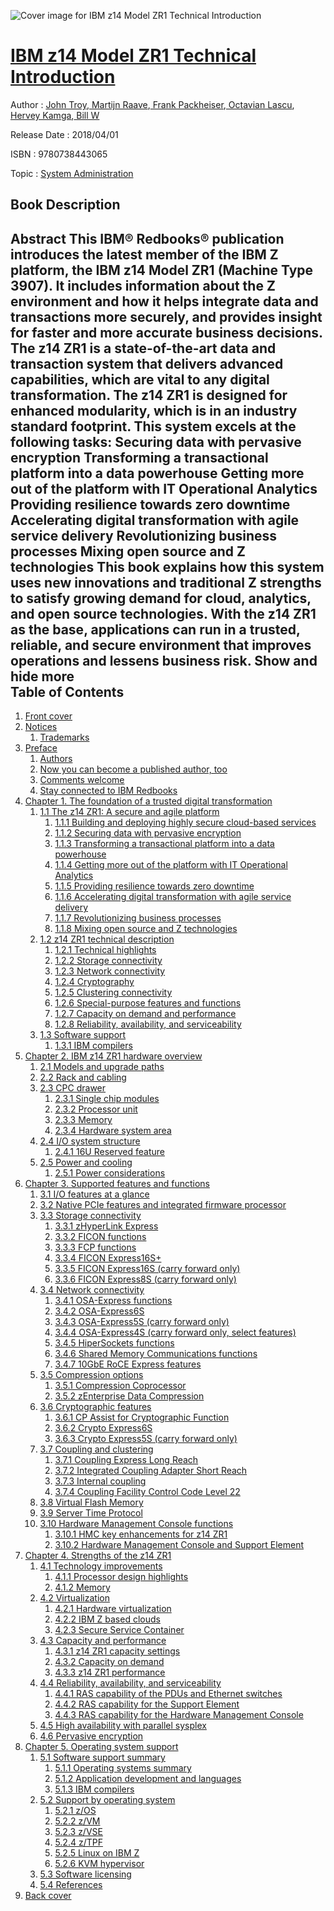 ![Cover image for IBM z14 Model ZR1 Technical Introduction](https://imgdetail.ebookreading.net/cover/cover/system_admin/EB9780738443065.jpg)

[IBM z14 Model ZR1 Technical Introduction](https://ebookreading.net/view/book/IBM+z14+Model+ZR1+Technical+Introduction-EB9780738443065_1.html "IBM z14 Model ZR1 Technical Introduction")
====================================================================================================================

Author : [John Troy](https://ebookreading.net/search/author/John+Troy),[ Martijn Raave](https://ebookreading.net/search/author/+Martijn+Raave),[ Frank Packheiser](https://ebookreading.net/search/author/+Frank+Packheiser),[ Octavian Lascu](https://ebookreading.net/search/author/+Octavian+Lascu),[ Hervey Kamga](https://ebookreading.net/search/author/+Hervey+Kamga),[ Bill W](https://ebookreading.net/search/author/+Bill+W)

Release Date : 2018/04/01

ISBN : 9780738443065

Topic : [System Administration](https://ebookreading.net/search/category/system-administration)

Book Description
-----------------

 Abstract
This IBM® Redbooks® publication introduces the latest member of the IBM Z platform, the IBM z14 Model ZR1 (Machine Type 3907). It includes information about the Z environment and how it helps integrate data and transactions more securely, and provides insight for faster and more accurate business decisions. The z14 ZR1 is a state-of-the-art data and transaction system that delivers advanced capabilities, which are vital to any digital transformation. The z14 ZR1 is designed for enhanced modularity, which is in an industry standard footprint. This system excels at the following tasks:
Securing data with pervasive encryption
Transforming a transactional platform into a data powerhouse
Getting more out of the platform with IT Operational Analytics
Providing resilience towards zero downtime
Accelerating digital transformation with agile service delivery
Revolutionizing business processes
Mixing open source and Z technologies
This book explains how this system uses new innovations and traditional Z strengths to satisfy growing demand for cloud, analytics, and open source technologies. With the z14 ZR1 as the base, applications can run in a trusted, reliable, and secure environment that improves operations and lessens business risk.
        Show and hide more                
Table of Contents
-----------------

1. [Front cover](https://ebookreading.net/view/book/IBM+z14+Model+ZR1+Technical+Introduction-EB9780738443065_1.html#ww457511)
1. [Notices](https://ebookreading.net/view/book/IBM+z14+Model+ZR1+Technical+Introduction-EB9780738443065_3.html#ww460066)
    1. [Trademarks](https://ebookreading.net/view/book/IBM+z14+Model+ZR1+Technical+Introduction-EB9780738443065_3.html#ww459879)
1. [Preface](https://ebookreading.net/view/book/IBM+z14+Model+ZR1+Technical+Introduction-EB9780738443065_4.html#ww787283)
    1. [Authors](https://ebookreading.net/view/book/IBM+z14+Model+ZR1+Technical+Introduction-EB9780738443065_4.html#ww776025)
    1. [Now you can become a published author, too](https://ebookreading.net/view/book/IBM+z14+Model+ZR1+Technical+Introduction-EB9780738443065_4.html#ww791864)
    1. [Comments welcome](https://ebookreading.net/view/book/IBM+z14+Model+ZR1+Technical+Introduction-EB9780738443065_4.html#ww775129)
    1. [Stay connected to IBM Redbooks](https://ebookreading.net/view/book/IBM+z14+Model+ZR1+Technical+Introduction-EB9780738443065_4.html#ww782351)
1. [Chapter 1. The foundation of a trusted digital transformation](https://ebookreading.net/view/book/IBM+z14+Model+ZR1+Technical+Introduction-EB9780738443065_5.html#ww519154)
    1. [1.1 The z14 ZR1: A secure and agile platform](https://ebookreading.net/view/book/IBM+z14+Model+ZR1+Technical+Introduction-EB9780738443065_5.html#ww501798)
        1. [1.1.1 Building and deploying highly secure cloud-based services](https://ebookreading.net/view/book/IBM+z14+Model+ZR1+Technical+Introduction-EB9780738443065_5.html#ww610113)
        1. [1.1.2 Securing data with pervasive encryption](https://ebookreading.net/view/book/IBM+z14+Model+ZR1+Technical+Introduction-EB9780738443065_5.html#ww506189)
        1. [1.1.3 Transforming a transactional platform into a data powerhouse](https://ebookreading.net/view/book/IBM+z14+Model+ZR1+Technical+Introduction-EB9780738443065_5.html#ww524825)
        1. [1.1.4 Getting more out of the platform with IT Operational Analytics](https://ebookreading.net/view/book/IBM+z14+Model+ZR1+Technical+Introduction-EB9780738443065_5.html#ww514509)
        1. [1.1.5 Providing resilience towards zero downtime](https://ebookreading.net/view/book/IBM+z14+Model+ZR1+Technical+Introduction-EB9780738443065_5.html#ww515611)
        1. [1.1.6 Accelerating digital transformation with agile service delivery](https://ebookreading.net/view/book/IBM+z14+Model+ZR1+Technical+Introduction-EB9780738443065_5.html#ww516455)
        1. [1.1.7 Revolutionizing business processes](https://ebookreading.net/view/book/IBM+z14+Model+ZR1+Technical+Introduction-EB9780738443065_5.html#ww515614)
        1. [1.1.8 Mixing open source and Z technologies](https://ebookreading.net/view/book/IBM+z14+Model+ZR1+Technical+Introduction-EB9780738443065_5.html#ww517591)
    1. [1.2 z14 ZR1 technical description](https://ebookreading.net/view/book/IBM+z14+Model+ZR1+Technical+Introduction-EB9780738443065_5.html#ww505225)
        1. [1.2.1 Technical highlights](https://ebookreading.net/view/book/IBM+z14+Model+ZR1+Technical+Introduction-EB9780738443065_5.html#ww497982)
        1. [1.2.2 Storage connectivity](https://ebookreading.net/view/book/IBM+z14+Model+ZR1+Technical+Introduction-EB9780738443065_5.html#ww497128)
        1. [1.2.3 Network connectivity](https://ebookreading.net/view/book/IBM+z14+Model+ZR1+Technical+Introduction-EB9780738443065_5.html#ww496888)
        1. [1.2.4 Cryptography](https://ebookreading.net/view/book/IBM+z14+Model+ZR1+Technical+Introduction-EB9780738443065_5.html#ww518243)
        1. [1.2.5 Clustering connectivity](https://ebookreading.net/view/book/IBM+z14+Model+ZR1+Technical+Introduction-EB9780738443065_5.html#ww500771)
        1. [1.2.6 Special-purpose features and functions](https://ebookreading.net/view/book/IBM+z14+Model+ZR1+Technical+Introduction-EB9780738443065_5.html#ww604082)
        1. [1.2.7 Capacity on demand and performance](https://ebookreading.net/view/book/IBM+z14+Model+ZR1+Technical+Introduction-EB9780738443065_5.html#ww508557)
        1. [1.2.8 Reliability, availability, and serviceability](https://ebookreading.net/view/book/IBM+z14+Model+ZR1+Technical+Introduction-EB9780738443065_5.html#ww495939)
    1. [1.3 Software support](https://ebookreading.net/view/book/IBM+z14+Model+ZR1+Technical+Introduction-EB9780738443065_5.html#ww473415)
        1. [1.3.1 IBM compilers](https://ebookreading.net/view/book/IBM+z14+Model+ZR1+Technical+Introduction-EB9780738443065_5.html#ww495600)
1. [Chapter 2. IBM z14 ZR1 hardware overview](https://ebookreading.net/view/book/IBM+z14+Model+ZR1+Technical+Introduction-EB9780738443065_6.html#ww1257696)
    1. [2.1 Models and upgrade paths](https://ebookreading.net/view/book/IBM+z14+Model+ZR1+Technical+Introduction-EB9780738443065_6.html#ww1275048)
    1. [2.2 Rack and cabling](https://ebookreading.net/view/book/IBM+z14+Model+ZR1+Technical+Introduction-EB9780738443065_6.html#ww1275685)
    1. [2.3 CPC drawer](https://ebookreading.net/view/book/IBM+z14+Model+ZR1+Technical+Introduction-EB9780738443065_6.html#ww1271843)
        1. [2.3.1 Single chip modules](https://ebookreading.net/view/book/IBM+z14+Model+ZR1+Technical+Introduction-EB9780738443065_6.html#ww1297429)
        1. [2.3.2 Processor unit](https://ebookreading.net/view/book/IBM+z14+Model+ZR1+Technical+Introduction-EB9780738443065_6.html#ww1264201)
        1. [2.3.3 Memory](https://ebookreading.net/view/book/IBM+z14+Model+ZR1+Technical+Introduction-EB9780738443065_6.html#ww1135644)
        1. [2.3.4 Hardware system area](https://ebookreading.net/view/book/IBM+z14+Model+ZR1+Technical+Introduction-EB9780738443065_6.html#ww1301324)
    1. [2.4 I/O system structure](https://ebookreading.net/view/book/IBM+z14+Model+ZR1+Technical+Introduction-EB9780738443065_6.html#ww465444)
        1. [2.4.1 16U Reserved feature](https://ebookreading.net/view/book/IBM+z14+Model+ZR1+Technical+Introduction-EB9780738443065_6.html#ww1302102)
    1. [2.5 Power and cooling](https://ebookreading.net/view/book/IBM+z14+Model+ZR1+Technical+Introduction-EB9780738443065_6.html#ww1276969)
        1. [2.5.1 Power considerations](https://ebookreading.net/view/book/IBM+z14+Model+ZR1+Technical+Introduction-EB9780738443065_6.html#ww469235)
1. [Chapter 3. Supported features and functions](https://ebookreading.net/view/book/IBM+z14+Model+ZR1+Technical+Introduction-EB9780738443065_7.html#ww1203499)
    1. [3.1 I/O features at a glance](https://ebookreading.net/view/book/IBM+z14+Model+ZR1+Technical+Introduction-EB9780738443065_7.html#ww1258073)
    1. [3.2 Native PCIe features and integrated firmware processor](https://ebookreading.net/view/book/IBM+z14+Model+ZR1+Technical+Introduction-EB9780738443065_7.html#ww1291409)
    1. [3.3 Storage connectivity](https://ebookreading.net/view/book/IBM+z14+Model+ZR1+Technical+Introduction-EB9780738443065_7.html#ww1269272)
        1. [3.3.1 zHyperLink Express](https://ebookreading.net/view/book/IBM+z14+Model+ZR1+Technical+Introduction-EB9780738443065_7.html#ww1287282)
        1. [3.3.2 FICON functions](https://ebookreading.net/view/book/IBM+z14+Model+ZR1+Technical+Introduction-EB9780738443065_7.html#ww1514450)
        1. [3.3.3 FCP functions](https://ebookreading.net/view/book/IBM+z14+Model+ZR1+Technical+Introduction-EB9780738443065_7.html#ww1253838)
        1. [3.3.4 FICON Express16S+](https://ebookreading.net/view/book/IBM+z14+Model+ZR1+Technical+Introduction-EB9780738443065_7.html#ww468426)
        1. [3.3.5 FICON Express16S (carry forward only)](https://ebookreading.net/view/book/IBM+z14+Model+ZR1+Technical+Introduction-EB9780738443065_7.html#ww1524146)
        1. [3.3.6 FICON Express8S (carry forward only)](https://ebookreading.net/view/book/IBM+z14+Model+ZR1+Technical+Introduction-EB9780738443065_7.html#ww1288211)
    1. [3.4 Network connectivity](https://ebookreading.net/view/book/IBM+z14+Model+ZR1+Technical+Introduction-EB9780738443065_7.html#ww1524283)
        1. [3.4.1 OSA-Express functions](https://ebookreading.net/view/book/IBM+z14+Model+ZR1+Technical+Introduction-EB9780738443065_7.html#ww1267128)
        1. [3.4.2 OSA-Express6S](https://ebookreading.net/view/book/IBM+z14+Model+ZR1+Technical+Introduction-EB9780738443065_7.html#ww1290305)
        1. [3.4.3 OSA-Express5S (carry forward only)](https://ebookreading.net/view/book/IBM+z14+Model+ZR1+Technical+Introduction-EB9780738443065_7.html#ww468481)
        1. [3.4.4 OSA-Express4S (carry forward only, select features)](https://ebookreading.net/view/book/IBM+z14+Model+ZR1+Technical+Introduction-EB9780738443065_7.html#ww1148998)
        1. [3.4.5 HiperSockets functions](https://ebookreading.net/view/book/IBM+z14+Model+ZR1+Technical+Introduction-EB9780738443065_7.html#ww1295872)
        1. [3.4.6 Shared Memory Communications functions](https://ebookreading.net/view/book/IBM+z14+Model+ZR1+Technical+Introduction-EB9780738443065_7.html#ww1292017)
        1. [3.4.7 10GbE RoCE Express features](https://ebookreading.net/view/book/IBM+z14+Model+ZR1+Technical+Introduction-EB9780738443065_7.html#ww1291957)
    1. [3.5 Compression options](https://ebookreading.net/view/book/IBM+z14+Model+ZR1+Technical+Introduction-EB9780738443065_7.html#ww1136040)
        1. [3.5.1 Compression Coprocessor](https://ebookreading.net/view/book/IBM+z14+Model+ZR1+Technical+Introduction-EB9780738443065_7.html#ww1292956)
        1. [3.5.2 zEnterprise Data Compression](https://ebookreading.net/view/book/IBM+z14+Model+ZR1+Technical+Introduction-EB9780738443065_7.html#ww1292993)
    1. [3.6 Cryptographic features](https://ebookreading.net/view/book/IBM+z14+Model+ZR1+Technical+Introduction-EB9780738443065_7.html#ww465532)
        1. [3.6.1 CP Assist for Cryptographic Function](https://ebookreading.net/view/book/IBM+z14+Model+ZR1+Technical+Introduction-EB9780738443065_7.html#ww1255648)
        1. [3.6.2 Crypto Express6S](https://ebookreading.net/view/book/IBM+z14+Model+ZR1+Technical+Introduction-EB9780738443065_7.html#ww1255671)
        1. [3.6.3 Crypto Express5S (carry forward only)](https://ebookreading.net/view/book/IBM+z14+Model+ZR1+Technical+Introduction-EB9780738443065_7.html#ww1292298)
    1. [3.7 Coupling and clustering](https://ebookreading.net/view/book/IBM+z14+Model+ZR1+Technical+Introduction-EB9780738443065_7.html#ww1188405)
        1. [3.7.1 Coupling Express Long Reach](https://ebookreading.net/view/book/IBM+z14+Model+ZR1+Technical+Introduction-EB9780738443065_7.html#ww1294247)
        1. [3.7.2 Integrated Coupling Adapter Short Reach](https://ebookreading.net/view/book/IBM+z14+Model+ZR1+Technical+Introduction-EB9780738443065_7.html#ww1292899)
        1. [3.7.3 Internal coupling](https://ebookreading.net/view/book/IBM+z14+Model+ZR1+Technical+Introduction-EB9780738443065_7.html#ww1268399)
        1. [3.7.4 Coupling Facility Control Code Level 22](https://ebookreading.net/view/book/IBM+z14+Model+ZR1+Technical+Introduction-EB9780738443065_7.html#ww1294922)
    1. [3.8 Virtual Flash Memory](https://ebookreading.net/view/book/IBM+z14+Model+ZR1+Technical+Introduction-EB9780738443065_7.html#ww1296993)
    1. [3.9 Server Time Protocol](https://ebookreading.net/view/book/IBM+z14+Model+ZR1+Technical+Introduction-EB9780738443065_7.html#ww1513728)
    1. [3.10 Hardware Management Console functions](https://ebookreading.net/view/book/IBM+z14+Model+ZR1+Technical+Introduction-EB9780738443065_7.html#ww1296739)
        1. [3.10.1 HMC key enhancements for z14 ZR1](https://ebookreading.net/view/book/IBM+z14+Model+ZR1+Technical+Introduction-EB9780738443065_7.html#ww1296750)
        1. [3.10.2 Hardware Management Console and Support Element](https://ebookreading.net/view/book/IBM+z14+Model+ZR1+Technical+Introduction-EB9780738443065_7.html#ww1296777)
1. [Chapter 4. Strengths of the z14 ZR1](https://ebookreading.net/view/book/IBM+z14+Model+ZR1+Technical+Introduction-EB9780738443065_8.html#ww540160)
    1. [4.1 Technology improvements](https://ebookreading.net/view/book/IBM+z14+Model+ZR1+Technical+Introduction-EB9780738443065_8.html#ww461119)
        1. [4.1.1 Processor design highlights](https://ebookreading.net/view/book/IBM+z14+Model+ZR1+Technical+Introduction-EB9780738443065_8.html#ww461135)
        1. [4.1.2 Memory](https://ebookreading.net/view/book/IBM+z14+Model+ZR1+Technical+Introduction-EB9780738443065_8.html#ww538671)
    1. [4.2 Virtualization](https://ebookreading.net/view/book/IBM+z14+Model+ZR1+Technical+Introduction-EB9780738443065_8.html#ww527572)
        1. [4.2.1 Hardware virtualization](https://ebookreading.net/view/book/IBM+z14+Model+ZR1+Technical+Introduction-EB9780738443065_8.html#ww693125)
        1. [4.2.2 IBM Z based clouds](https://ebookreading.net/view/book/IBM+z14+Model+ZR1+Technical+Introduction-EB9780738443065_8.html#ww544280)
        1. [4.2.3 Secure Service Container](https://ebookreading.net/view/book/IBM+z14+Model+ZR1+Technical+Introduction-EB9780738443065_8.html#ww689725)
    1. [4.3 Capacity and performance](https://ebookreading.net/view/book/IBM+z14+Model+ZR1+Technical+Introduction-EB9780738443065_8.html#ww689991)
        1. [4.3.1 z14 ZR1 capacity settings](https://ebookreading.net/view/book/IBM+z14+Model+ZR1+Technical+Introduction-EB9780738443065_8.html#ww461622)
        1. [4.3.2 Capacity on demand](https://ebookreading.net/view/book/IBM+z14+Model+ZR1+Technical+Introduction-EB9780738443065_8.html#ww461669)
        1. [4.3.3 z14 ZR1 performance](https://ebookreading.net/view/book/IBM+z14+Model+ZR1+Technical+Introduction-EB9780738443065_8.html#ww465568)
    1. [4.4 Reliability, availability, and serviceability](https://ebookreading.net/view/book/IBM+z14+Model+ZR1+Technical+Introduction-EB9780738443065_8.html#ww463588)
        1. [4.4.1 RAS capability of the PDUs and Ethernet switches](https://ebookreading.net/view/book/IBM+z14+Model+ZR1+Technical+Introduction-EB9780738443065_8.html#ww516954)
        1. [4.4.2 RAS capability for the Support Element](https://ebookreading.net/view/book/IBM+z14+Model+ZR1+Technical+Introduction-EB9780738443065_8.html#ww694922)
        1. [4.4.3 RAS capability for the Hardware Management Console](https://ebookreading.net/view/book/IBM+z14+Model+ZR1+Technical+Introduction-EB9780738443065_8.html#ww463800)
    1. [4.5 High availability with parallel sysplex](https://ebookreading.net/view/book/IBM+z14+Model+ZR1+Technical+Introduction-EB9780738443065_8.html#ww535108)
    1. [4.6 Pervasive encryption](https://ebookreading.net/view/book/IBM+z14+Model+ZR1+Technical+Introduction-EB9780738443065_8.html#ww547017)
1. [Chapter 5. Operating system support](https://ebookreading.net/view/book/IBM+z14+Model+ZR1+Technical+Introduction-EB9780738443065_9.html#ww489929)
    1. [5.1 Software support summary](https://ebookreading.net/view/book/IBM+z14+Model+ZR1+Technical+Introduction-EB9780738443065_9.html#ww460874)
        1. [5.1.1 Operating systems summary](https://ebookreading.net/view/book/IBM+z14+Model+ZR1+Technical+Introduction-EB9780738443065_9.html#ww502594)
        1. [5.1.2 Application development and languages](https://ebookreading.net/view/book/IBM+z14+Model+ZR1+Technical+Introduction-EB9780738443065_9.html#ww504582)
        1. [5.1.3 IBM compilers](https://ebookreading.net/view/book/IBM+z14+Model+ZR1+Technical+Introduction-EB9780738443065_9.html#ww496607)
    1. [5.2 Support by operating system](https://ebookreading.net/view/book/IBM+z14+Model+ZR1+Technical+Introduction-EB9780738443065_9.html#ww461196)
        1. [5.2.1 z/OS](https://ebookreading.net/view/book/IBM+z14+Model+ZR1+Technical+Introduction-EB9780738443065_9.html#ww491035)
        1. [5.2.2 z/VM](https://ebookreading.net/view/book/IBM+z14+Model+ZR1+Technical+Introduction-EB9780738443065_9.html#ww500071)
        1. [5.2.3 z/VSE](https://ebookreading.net/view/book/IBM+z14+Model+ZR1+Technical+Introduction-EB9780738443065_9.html#ww463355)
        1. [5.2.4 z/TPF](https://ebookreading.net/view/book/IBM+z14+Model+ZR1+Technical+Introduction-EB9780738443065_9.html#ww463794)
        1. [5.2.5 Linux on IBM Z](https://ebookreading.net/view/book/IBM+z14+Model+ZR1+Technical+Introduction-EB9780738443065_9.html#ww464148)
        1. [5.2.6 KVM hypervisor](https://ebookreading.net/view/book/IBM+z14+Model+ZR1+Technical+Introduction-EB9780738443065_9.html#ww515252)
    1. [5.3 Software licensing](https://ebookreading.net/view/book/IBM+z14+Model+ZR1+Technical+Introduction-EB9780738443065_9.html#ww513839)
    1. [5.4 References](https://ebookreading.net/view/book/IBM+z14+Model+ZR1+Technical+Introduction-EB9780738443065_9.html#ww508278)
1. [Back cover](https://ebookreading.net/view/book/IBM+z14+Model+ZR1+Technical+Introduction-EB9780738443065_11.html#ww465861)
